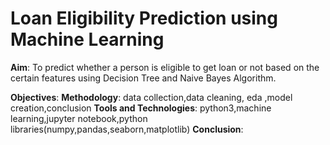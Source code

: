 # Loan Eligibility Prediction using Machine Learning


**Aim**: 
To predict whether a person is eligible to get loan or not based on the certain features using Decision Tree and Naive Bayes Algorithm.

**Objectives**:
**Methodology**:
data collection,data cleaning, eda ,model creation,conclusion
**Tools and Technologies**:
python3,machine learning,jupyter notebook,python libraries(numpy,pandas,seaborn,matplotlib)
**Conclusion**:




